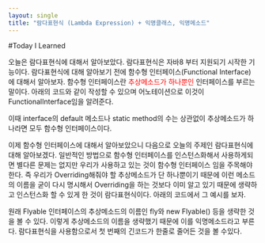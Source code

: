 ```yaml
---
layout: single
title: "람다표현식 (Lambda Expression) + 익명클래스, 익명메소드"
---
```

#Today I Learned


오늘은 <span style="background color:#87CEFE">람다표현식</span>에 대해서 알아보았다. 
람다표현식은 자바8 부터 지원되기 시작한 기능이다. 
람다표현식에 대해 알아보기 전에 함수형 인터페이스(Functional Interface)에 대해서 알아보자.
함수형 인터페이스란 <span style="color: red">추상메소드가 하나뿐인</span> 인터페이스를 부르는 말이다.
아래의 코드와 같이 작성할 수 있으며 어노테이션으로 이것이 FunctionalInterface임을 알려준다.  
<script src="https://gist.github.com/zero2top/5279adf0baa671311312b7930bdae0db.js"></script>
이때 interface의 default 메소드나 static method의 수는 상관없이 추상메소드가 하나라면 모두 함수형 인터페이스이다.

이제 함수형 인터페이스에 대해서 알아보았으니 다음으로 오늘의 주제인 람다표현식에 대해 알아보겠다.
일반적인 방법으로 함수형 인터페이스를 인스턴스화해서 사용하게되면 별다른 문제는 없지만 우리가 사용하고 있는 것이 함수형 인터페이스 임을 주목해야한다.
즉 우리가 Overriding해줘야 할 추상메소드가 단 하나뿐이기 때문에 이런 메소드의 이름을 굳이 다시 명시해서 Overriding을 하는 것보다 
이미 알고 있기 때문에 생략하고 인스턴스화 할 수 있게 한 것이 람다표현식이다.
아래의 코드에서 그 예시를 보자.
<script src="https://gist.github.com/zero2top/422b9402739c72a522aef3f729837a56.js"></script>

원래 Flyable 인터페이스의 추상메소드의 이름인 fly와 new Flyable() 등을 생략한 것을 볼 수 있다. 
이렇게 추상메소드의 이름을 생략했기 때문에 이를 익명메소드라고 부른다.
람다표현식을 사용함으로서 첫 번째의   긴코드가 한줄로 줄어든 것을 볼 수있다.









